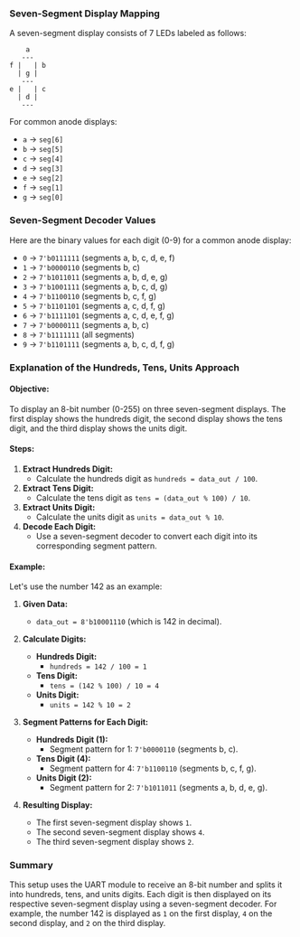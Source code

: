 ### Seven-Segment Display Mapping

A seven-segment display consists of 7 LEDs labeled as follows:

```
    a
   ---
f |   | b
  | g |
   ---
e |   | c
  | d |
   ---
```

For common anode displays:
- `a` -> `seg[6]`
- `b` -> `seg[5]`
- `c` -> `seg[4]`
- `d` -> `seg[3]`
- `e` -> `seg[2]`
- `f` -> `seg[1]`
- `g` -> `seg[0]`

### Seven-Segment Decoder Values

Here are the binary values for each digit (0-9) for a common anode display:

- `0` -> `7'b0111111` (segments a, b, c, d, e, f)
- `1` -> `7'b0000110` (segments b, c)
- `2` -> `7'b1011011` (segments a, b, d, e, g)
- `3` -> `7'b1001111` (segments a, b, c, d, g)
- `4` -> `7'b1100110` (segments b, c, f, g)
- `5` -> `7'b1101101` (segments a, c, d, f, g)
- `6` -> `7'b1111101` (segments a, c, d, e, f, g)
- `7` -> `7'b0000111` (segments a, b, c)
- `8` -> `7'b1111111` (all segments)
- `9` -> `7'b1101111` (segments a, b, c, d, f, g)

### Explanation of the Hundreds, Tens, Units Approach

#### Objective:
To display an 8-bit number (0-255) on three seven-segment displays. The first display shows the hundreds digit, the second display shows the tens digit, and the third display shows the units digit.

#### Steps:
1. **Extract Hundreds Digit:**
   - Calculate the hundreds digit as `hundreds = data_out / 100`.
2. **Extract Tens Digit:**
   - Calculate the tens digit as `tens = (data_out % 100) / 10`.
3. **Extract Units Digit:**
   - Calculate the units digit as `units = data_out % 10`.
4. **Decode Each Digit:**
   - Use a seven-segment decoder to convert each digit into its corresponding segment pattern.

#### Example:
Let's use the number 142 as an example:

1. **Given Data:**
   - `data_out = 8'b10001110` (which is 142 in decimal).

2. **Calculate Digits:**
   - **Hundreds Digit:**
     - `hundreds = 142 / 100 = 1`
   - **Tens Digit:**
     - `tens = (142 % 100) / 10 = 4`
   - **Units Digit:**
     - `units = 142 % 10 = 2`

3. **Segment Patterns for Each Digit:**
   - **Hundreds Digit (1):**
     - Segment pattern for 1: `7'b0000110` (segments b, c).
   - **Tens Digit (4):**
     - Segment pattern for 4: `7'b1100110` (segments b, c, f, g).
   - **Units Digit (2):**
     - Segment pattern for 2: `7'b1011011` (segments a, b, d, e, g).

4. **Resulting Display:**
   - The first seven-segment display shows `1`.
   - The second seven-segment display shows `4`.
   - The third seven-segment display shows `2`.

### Summary

This setup uses the UART module to receive an 8-bit number and splits it into hundreds, tens, and units digits. Each digit is then displayed on its respective seven-segment display using a seven-segment decoder. For example, the number 142 is displayed as `1` on the first display, `4` on the second display, and `2` on the third display.
